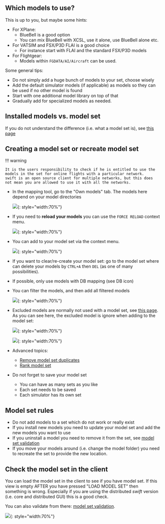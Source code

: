 <!--
    SPDX-FileCopyrightText: Copyright (C) swift Project Community / Contributors
    SPDX-License-Identifier: GFDL-1.3-only
-->

## Which models to use?

This is up to you, but maybe some hints:

- For XPlane:
    - BlueBell is a good option
    - You can mix BlueBell with XCSL, use it alone, use BlueBell alone etc.
- For VATSIM and FSX/P3D FLAI is a good choice
    - For instance start with FLAI and the standard FSX/P3D models
- For Flightgear:
    - Models within `FGDATA/AI/Aircraft` can be used.

Some general tips:

- Do not simply add a huge bunch of models to your set, choose wisely
- Add the default simulator models (if applicable) as models so they can be used if no other model is found
- Start with one additional model library on top of that
- Gradually add for specialized models as needed.

## Installed models vs. model set

If you do not understand the difference (i.e. what a model set is), see [this page](./../mapping_matching_model_set_theory_concepts.md)

## Creating a model set or recreate model set

!!! warning

    It is the users responsibility to check if he is entitled to use the models in the set for online flights with a particular network.
    swift is an open source client for multiple networks, but this does not mean you are allowed to use it with all the networks.

- In the mapping tool, go to the "Own models" tab.
  The models here depend on your model directories

    ![](./../../img/swift_mapping_tool_-_own_models.jpg){: style="width:70%"}

- If you need to **reload your models** you can use the `FORCE RELOAD` context menu.

    ![](./../../img/forcereload.jpg){: style="width:70%"}

- You can add to your model set via the context menu.

    ![](./../../img/swift_mapping_tool_-_add_to_model_set.jpg){: style="width:70%"}

- If you want to clear/re-create your model set: go to the model set where can delete your models by `CTRL+A` then `DEL` (as one of many possibilities).
- If possible, only use models with DB mapping (see DB icon)
- You can filter the models, and then add all filtered models

    ![](./../../img/swift_mapping_tool_-_filter_models.jpg){: style="width:70%"}

- Excluded models are normally not used with a model set, see [this page](./../../documentation/swift_data/excluded_models.md).
  As you can see here, the excluded model is ignore when adding to the model set:

    ![](./../../img/Add_excluded_models.jpg){: style="width:70%"}

    ![](./../../img/Add_excluded_models_result.jpg){: style="width:70%"}

- Advanced topics:
    - [Remove model set duplicates](./removing_duplicates.md)
    - [Rank model set](./../../documentation/swift_data/ranking_modelset.md)

- Do not forget to save your model set
    - You can have as many sets as you like
    - Each set needs to be saved
    - Each simulator has its own set

## Model set rules

- Do not add models to a set which do not work or really exist
- If you install new models you need to update your model set and add the new models you want to use
- If you uninstall a model you need to remove it from the set, see [model set validation](./../../documentation/flying/model_set_validation.md)
- If you move your models around (i.e. change the model folder) you need to recreate the set to provide the new location.

## Check the model set in the client

You can load the model set in the client to see if you have model set.
If this view is empty AFTER you have pressed "LOAD MODEL SET" then something is wrong.
Especially if you are using the distributed *swift* version (i.e. core and distributed GUI) this is a good check.

You can also validate from there: [model set validation](./../../documentation/flying/model_set_validation.md).

![](./../../img/modelsswiftgui.jpg){: style="width:70%"}

